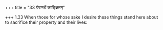 +++
title = "33 येषामर्थे काङ्क्षितम्"

+++
1.33 When those for whose sake I desire these things stand here about to
sacrifice their property and their lives:
